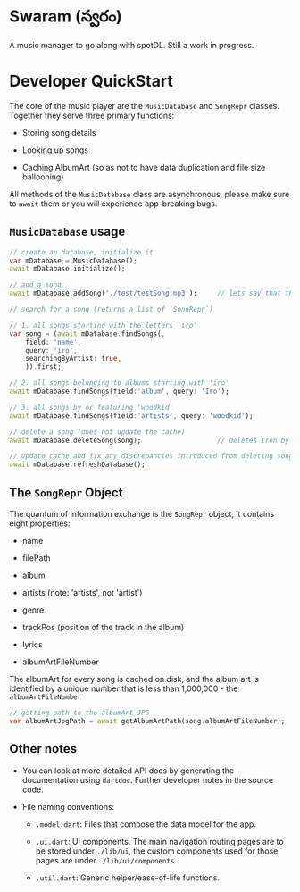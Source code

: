 # Swaram (స్వరం)

A music manager to go along with spotDL. Still a work in progress.

# Developer QuickStart

The core of the music player are the `MusicDatabase` and `SongRepr` classes. Together they serve 
three primary functions:

- Storing song details

- Looking up songs

- Caching AlbumArt (so as not to have data duplication and file size ballooning)

All methods of the `MusicDatabase` class are asynchronous, please make sure to `await` them or you
will experience app-breaking bugs.

## `MusicDatabase` usage

```dart
// create an database, initialize it
var mDatabase = MusicDatabase();
await mDatabase.initialize();

// add a song
await mDatabase.addSong('./test/testSong.mp3');     // lets say that the song is Iron by Woodkid

// search for a song (returns a list of `SongRepr`)

// 1. all songs starting with the letters 'iro'
var song = (await mDatabase.findSongs(,
    field: 'name',
    query: 'iro',
    searchingByArtist: true,
    )).first;

// 2. all songs belonging to albums starting with 'iro'
await mDatabase.findSongs(field:'album', query: 'Iro');      

// 3. all songs by or featuring 'woodkid'
await mDatabase.findSongs(field:'artists', query: 'woodkid');

// delete a song (does not update the cache)
await mDatabase.deleteSong(song);                   // deletes Iron by woodkid

// update cache and fix any discrepancies introduced from deleting songs
await mDatabase.refreshDatabase();
```

## The `SongRepr` Object

The quantum of information exchange is the `SongRepr` object, it contains eight properties:

- name

- filePath

- album

- artists (note: 'artists', not 'artist')

- genre

- trackPos (position of the track in the album)

- lyrics

- albumArtFileNumber

The albumArt for every song is cached on disk, and the album art is identified by a unique number
that is less than 1,000,000 - the `albumArtFileNumber`

```dart
// getting path to the albumArt JPG
var albumArtJpgPath = await getAlbumArtPath(song.albumArtFileNumber);
```

## Other notes

- You can look at more detailed API docs by generating the documentation using `dartdoc`. Further
developer notes in the source code.

- File naming conventions:

    - `.model.dart`: Files that compose the data model for the app.

    - `.ui.dart`: UI components. The main navigation routing pages are to be stored under
    `./lib/ui`, the custom components used for those pages are under `./lib/ui/components`.

    - `.util.dart`: Generic helper/ease-of-life functions.